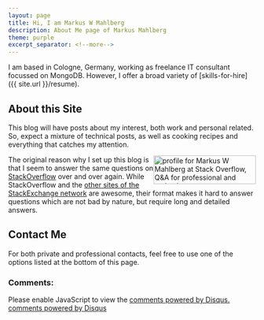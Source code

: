 ```yaml
---
layout: page
title: Hi, I am Markus W Mahlberg
description: About Me page of Markus Mahlberg
theme: purple
excerpt_separator: <!--more-->
---
```


I am based in Cologne, Germany, working as freelance IT consultant focussed on MongoDB. <!--more-->However, I offer a broad variety of [skills-for-hire]({{ site.url }}/resume).

## About this Site

This blog will have posts about my interest, both work and personal related. So, expect a mixture of technical posts, as well as cooking recipes and everything that catches my attention.

<a href="http://stackoverflow.com/users/1296707/markus-w-mahlberg">
<img src="http://stackoverflow.com/users/flair/1296707.png?theme=dark" style="float:right" width="208" height="58" alt="profile for Markus W Mahlberg at Stack Overflow, Q&amp;A for professional and enthusiast programmers" title="profile for Markus W Mahlberg at Stack Overflow, Q&amp;A for professional and enthusiast programmers">
</a>

The original reason why I set up this blog is that I seem to answer the same questions on [StackOverflow][so] over and over again. While StackOverflow and the [other sites of the StackExchange network][se:sites] are awesome, their format makes it hard to answer questions which are not bad by nature, but require long and detailed answers.


## Contact Me

For both private and professional contacts, feel free to use one of the options listed at the bottom of this page.

### Comments:

<div id="disqus_thread"></div>
<script type="text/javascript">
  /* * * CONFIGURATION VARIABLES: EDIT BEFORE PASTING INTO YOUR WEBPAGE * * */
  var disqus_shortname = '{{site.disqushandler}}';

  /* * * DON'T EDIT BELOW THIS LINE * * */
  (function() {
      var dsq = document.createElement('script'); dsq.type = 'text/javascript'; dsq.async = true;
      dsq.src = '//' + disqus_shortname + '.disqus.com/embed.js';
      (document.getElementsByTagName('head')[0] || document.getElementsByTagName('body')[0]).appendChild(dsq);
  })();
</script>
<noscript>Please enable JavaScript to view the <a href="http://disqus.com/?ref_noscript">comments powered by Disqus.</a></noscript>
<a href="http://disqus.com" class="dsq-brlink">comments powered by <span class="logo-disqus">Disqus</span></a>


[so]: http://www.stackoverflow.com
[se:sites]: http://stackexchange.com/sites